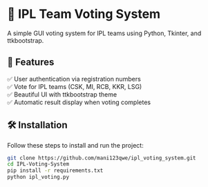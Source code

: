 # 🏏 IPL Team Voting System

A simple GUI voting system for IPL teams using Python, Tkinter, and ttkbootstrap.

## 🎯 Features
✅ User authentication via registration numbers  
✅ Vote for IPL teams (CSK, MI, RCB, KKR, LSG)  
✅ Beautiful UI with ttkbootstrap theme  
✅ Automatic result display when voting completes  

## 🛠 Installation
Follow these steps to install and run the project:

```sh
git clone https://github.com/mani123qwe/ipl_voting_system.git
cd IPL-Voting-System
pip install -r requirements.txt
python ipl_voting.py
